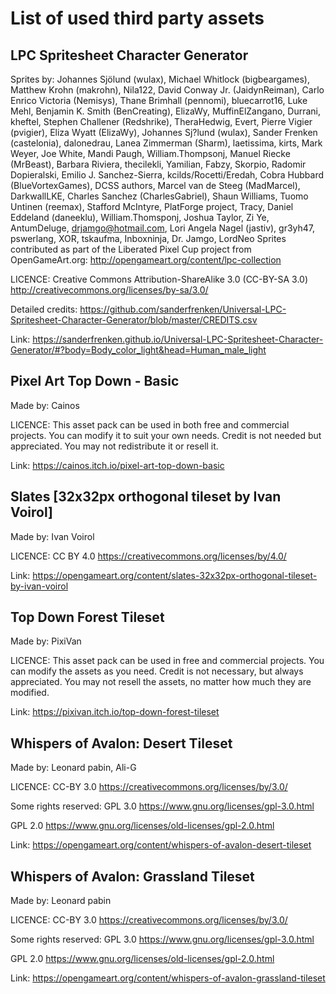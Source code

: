 # List of used third party assets

## LPC Spritesheet Character Generator

Sprites by: Johannes Sjölund (wulax), Michael Whitlock (bigbeargames), Matthew Krohn (makrohn), Nila122, David Conway Jr. (JaidynReiman), Carlo Enrico Victoria (Nemisys), Thane Brimhall (pennomi), bluecarrot16, Luke Mehl, Benjamin K. Smith (BenCreating), ElizaWy, MuffinElZangano, Durrani, kheftel, Stephen Challener (Redshrike), TheraHedwig, Evert, Pierre Vigier (pvigier), Eliza Wyatt (ElizaWy), Johannes Sj?lund (wulax), Sander Frenken (castelonia), dalonedrau, Lanea Zimmerman (Sharm), laetissima, kirts, Mark Weyer, Joe White, Mandi Paugh, William.Thompsonj, Manuel Riecke (MrBeast), Barbara Riviera, thecilekli, Yamilian, Fabzy, Skorpio, Radomir Dopieralski, Emilio J. Sanchez-Sierra, kcilds/Rocetti/Eredah, Cobra Hubbard (BlueVortexGames), DCSS authors, Marcel van de Steeg (MadMarcel), DarkwallLKE, Charles Sanchez (CharlesGabriel), Shaun Williams, Tuomo Untinen (reemax), Stafford McIntyre, PlatForge project, Tracy, Daniel Eddeland (daneeklu), William.Thomsponj, Joshua Taylor, Zi Ye, AntumDeluge, drjamgo@hotmail.com, Lori Angela Nagel (jastiv), gr3yh47, pswerlang, XOR, tskaufma, Inboxninja, Dr. Jamgo, LordNeo Sprites contributed as part of the Liberated Pixel Cup project from OpenGameArt.org: http://opengameart.org/content/lpc-collection 

LICENCE: Creative Commons Attribution-ShareAlike 3.0 (CC-BY-SA 3.0) 
http://creativecommons.org/licenses/by-sa/3.0/ 

Detailed credits: 
https://github.com/sanderfrenken/Universal-LPC-Spritesheet-Character-Generator/blob/master/CREDITS.csv

Link:
https://sanderfrenken.github.io/Universal-LPC-Spritesheet-Character-Generator/#?body=Body_color_light&head=Human_male_light

## Pixel Art Top Down - Basic

Made by:
Cainos

LICENCE:
This asset pack can be used in both free and commercial projects. You can modify it to suit your own needs. Credit is not needed but appreciated.  You may not redistribute it or resell it.

Link:
https://cainos.itch.io/pixel-art-top-down-basic

## Slates [32x32px orthogonal tileset by Ivan Voirol]

Made by:
Ivan Voirol

LICENCE:
CC BY 4.0
https://creativecommons.org/licenses/by/4.0/

Link:
https://opengameart.org/content/slates-32x32px-orthogonal-tileset-by-ivan-voirol

## Top Down Forest Tileset

Made by:
PixiVan

LICENCE:
This asset pack can be used in free and commercial projects. You can modify the assets as you need. Credit is not necessary, but always appreciated.  You may not  resell the assets, no matter how much they are modified. 

Link:
https://pixivan.itch.io/top-down-forest-tileset

## Whispers of Avalon: Desert Tileset 

Made by:
Leonard pabin, Ali-G

LICENCE:
CC-BY 3.0
https://creativecommons.org/licenses/by/3.0/

Some rights reserved:
GPL 3.0
https://www.gnu.org/licenses/gpl-3.0.html

GPL 2.0
https://www.gnu.org/licenses/old-licenses/gpl-2.0.html

Link:
https://opengameart.org/content/whispers-of-avalon-desert-tileset

## Whispers of Avalon: Grassland Tileset

Made by:
Leonard pabin

LICENCE:
CC-BY 3.0
https://creativecommons.org/licenses/by/3.0/

Some rights reserved:
GPL 3.0
https://www.gnu.org/licenses/gpl-3.0.html

GPL 2.0
https://www.gnu.org/licenses/old-licenses/gpl-2.0.html

Link:
https://opengameart.org/content/whispers-of-avalon-grassland-tileset


